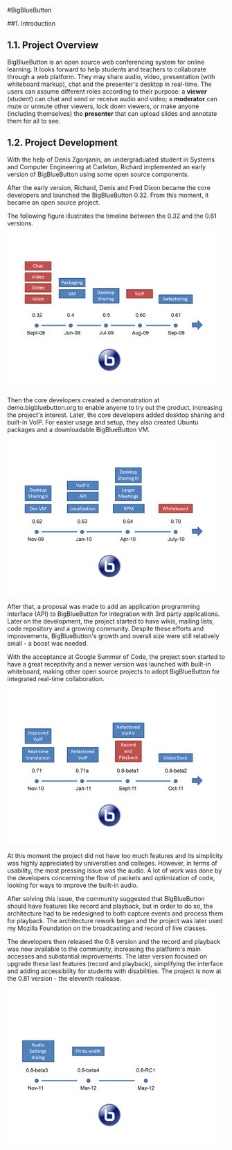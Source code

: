 #BigBlueButton

##1. Introduction

## 1.1. Project Overview
BigBlueButton is an open source web conferencing system for online learning.
It looks forward to help students and teachers to collaborate through a web platform. They may share audio, video, presentation (with whiteboard markup), chat and the presenter's desktop in real-time. The users can assume different roles according to their purpose: a **viewer** (student) can chat and send or receive audio and video; a **moderator** can mute or unmute other viewers, lock down viewers, or make anyone (including themselves) the **presenter** that can upload slides and annotate them for all to see.

## 1.2. Project Development

With the help of Denis Zgonjanin, an undergraduated student in Systems and Computer Engineering at Carleton, Richard implemented an early version of BigBlueButton using some open source components. 

After the early version, Richard, Denis and Fred Dixon became the core developers and launched the BigBlueButton 0.32. From this moment, it became an open source project.

The following figure illustrates the timeline between the 0.32 and the 0.61 versions.

![Timeline between 0.32 and 0.61 versions](images/time1.png)

Then the core developers created a demonstration at demo.bigbluebutton.org to enable anyone to try out the product, increasing the project's interest. Later, the core developers added desktop sharing and built-in VoIP. For easier usage and setup, they also created Ubuntu packages and a downloadable BigBlueButton VM.

![Timeline between 0.62 and 0.70 versions](images/time2.png)

After that, a proposal was made to add an application programming interface (API) to BigBlueButton for integration with 3rd party applications. Later on the development, the project started to have wikis, mailing lists, code repository and a growing community. Despite these efforts and improvements, BigBlueButton's growth and overall size were still relatively small - a boost was needed.

With the acceptance at Google Summer of Code, the project soon started to have a great receptivity and a newer version was launched with built-in whiteboard, making other open source projects to adopt BigBlueButton for integrated real-time collaboration.

![Timeline between 0.71 and beta-2 versions](images/time3.png)

At this moment the project did not have too much features and its simplicity was highly appreciated by universities and colleges. However, in terms of usability, the most pressing issue was the audio. A lot of work was done by the developers concerning the flow of packets and optimization of code, looking for ways to improve the built-in audio.

After solving this issue, the community suggested that BigBlueButton should have features like record and playback, but in order to do so, the architecture had to be redesigned to both capture events and process them for playback. The architecture rework began and the project was later used my Mozilla Foundation on the broadcasting and record of live classes.

The developers then released the 0.8 version and the record and playback was now available to the community, increasing the platform's main accesses and substantial improvements. The later version focused on upgrade these last features (record and playback), simplifying the interface and adding accessibility for students with disabilities. The project is now at the 0.81 version - the eleventh realease.

![Timeline between beta-3 and RC1 versions](images/time4.png)

